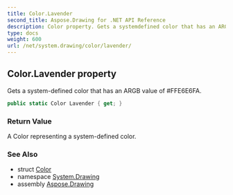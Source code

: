 ```yaml
---
title: Color.Lavender
second_title: Aspose.Drawing for .NET API Reference
description: Color property. Gets a systemdefined color that has an ARGB value of FFE6E6FA
type: docs
weight: 600
url: /net/system.drawing/color/lavender/
---
```

## Color.Lavender property

Gets a system-defined color that has an ARGB value of #FFE6E6FA.

```csharp
public static Color Lavender { get; }
```

### Return Value

A Color representing a system-defined color.

### See Also

* struct [Color](../)
* namespace [System.Drawing](../../color/)
* assembly [Aspose.Drawing](../../../)


